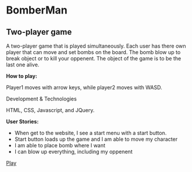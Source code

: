 # BomberMan
## Two-player game

A two-player game that is played simultaneously. Each user has there own player that can move and set bombs on the board. The bomb blow up to break object or to kill your oppenent. The object of the game is to be the last one alive.

**How to play:**

Player1 moves with arrow keys, while player2 moves with WASD.

Development & Technologies

HTML, CSS, Javascript, and JQuery.

**User Stories:**

* When get to the website, I see a start menu with a start button.
* Start button loads up the game and I am able to move my character
* I am able to place bomb where I want
* I can blow up everything, including my oppenent

<a href="https://swoofz.github.io/Project-1/">Play</a>
